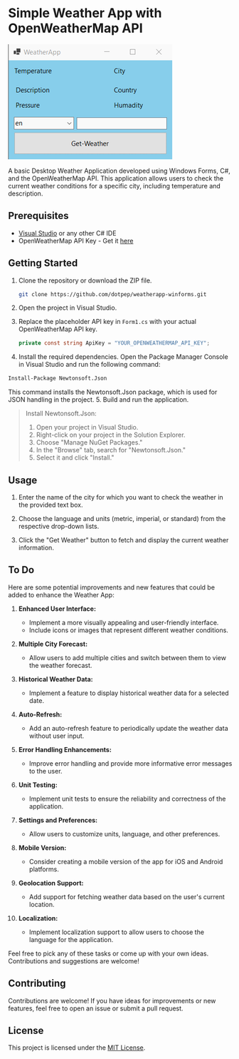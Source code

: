 # Simple Weather App with OpenWeatherMap API

![Weather Desktop App demo.gif](app_demo.gif)

A basic Desktop Weather Application developed using Windows Forms, C#, and the OpenWeatherMap API. This application allows users to check the current weather conditions for a specific city, including temperature and description.

## Prerequisites

- [Visual Studio](https://visualstudio.microsoft.com/) or any other C# IDE
- OpenWeatherMap API Key - Get it [here](https://openweathermap.org/api)

## Getting Started

1. Clone the repository or download the ZIP file.

   ```bash
   git clone https://github.com/dotpep/weatherapp-winforms.git
   ```

2. Open the project in Visual Studio.

3. Replace the placeholder API key in `Form1.cs` with your actual OpenWeatherMap API key.

   ```csharp
   private const string ApiKey = "YOUR_OPENWEATHERMAP_API_KEY";
   ```

4. Install the required dependencies. Open the Package Manager Console in Visual Studio and run the following command:

```bash
Install-Package Newtonsoft.Json
```

This command installs the Newtonsoft.Json package, which is used for JSON handling in the project.
5. Build and run the application.

> Install Newtonsoft.Json:
>
> 1. Open your project in Visual Studio.
> 2. Right-click on your project in the Solution Explorer.
> 3. Choose "Manage NuGet Packages."
> 4. In the "Browse" tab, search for "Newtonsoft.Json."
> 5. Select it and click "Install."

## Usage

1. Enter the name of the city for which you want to check the weather in the provided text box.

2. Choose the language and units (metric, imperial, or standard) from the respective drop-down lists.

3. Click the "Get Weather" button to fetch and display the current weather information.

## To Do

Here are some potential improvements and new features that could be added to enhance the Weather App:

1. **Enhanced User Interface:**
   - Implement a more visually appealing and user-friendly interface.
   - Include icons or images that represent different weather conditions.

2. **Multiple City Forecast:**
   - Allow users to add multiple cities and switch between them to view the weather forecast.

3. **Historical Weather Data:**
   - Implement a feature to display historical weather data for a selected date.

4. **Auto-Refresh:**
   - Add an auto-refresh feature to periodically update the weather data without user input.

5. **Error Handling Enhancements:**
   - Improve error handling and provide more informative error messages to the user.

6. **Unit Testing:**
   - Implement unit tests to ensure the reliability and correctness of the application.

7. **Settings and Preferences:**
   - Allow users to customize units, language, and other preferences.

8. **Mobile Version:**
   - Consider creating a mobile version of the app for iOS and Android platforms.

9. **Geolocation Support:**
   - Add support for fetching weather data based on the user's current location.

10. **Localization:**
    - Implement localization support to allow users to choose the language for the application.

Feel free to pick any of these tasks or come up with your own ideas. Contributions and suggestions are welcome!


## Contributing

Contributions are welcome! If you have ideas for improvements or new features, feel free to open an issue or submit a pull request.

## License

This project is licensed under the [MIT License](LICENSE).
